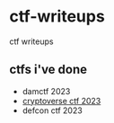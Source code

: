 # ctf-writeups
ctf writeups

## ctfs i've done

- damctf 2023
- [cryptoverse ctf 2023](https://github.com/quasar098/ctf-writeups/tree/main/cryptoverse-2023)
- defcon ctf 2023
